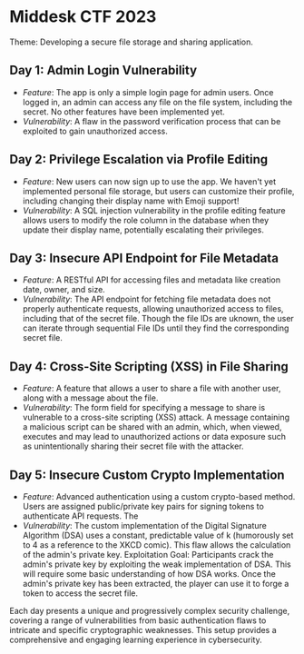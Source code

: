 # Middesk CTF 2023

Theme: Developing a secure file storage and sharing application.

## Day 1: Admin Login Vulnerability

- *Feature*: The app is only a simple login page for admin users. Once logged in, an admin can access any file on the file system, including the secret. No other features have been implemented yet.
- *Vulnerability*: A flaw in the password verification process that can be exploited to gain unauthorized access.

## Day 2: Privilege Escalation via Profile Editing

- *Feature*: New users can now sign up to use the app. We haven't yet implemented personal file storage, but users can customize their profile, including changing their display name with Emoji support!
- *Vulnerability*: A SQL injection vulnerability in the profile editing feature allows users to modify the role column in the database when they update their display name, potentially escalating their privileges.

## Day 3: Insecure API Endpoint for File Metadata

- *Feature*: A RESTful API for accessing files and metadata like creation date, owner, and size.
- *Vulnerability*: The API endpoint for fetching file metadata does not properly authenticate requests, allowing unauthorized access to files, including that of the secret file. Though the file IDs are uknown, the user can iterate through sequential File IDs until they find the corresponding secret file.

## Day 4: Cross-Site Scripting (XSS) in File Sharing
- *Feature*: A feature that allows a user to share a file with another user, along with a message about the file.
- *Vulnerability*: The form field for specifying a message to share is vulnerable to a cross-site scripting (XSS) attack. A message containing a malicious script can be shared with an admin, which, when viewed, executes and may lead to unauthorized actions or data exposure such as unintentionally sharing their secret file with the attacker.

## Day 5: Insecure Custom Crypto Implementation
- *Feature*: Advanced authentication using a custom crypto-based method. Users are assigned public/private key pairs for signing tokens to authenticate API requests. The 
- *Vulnerability*: The custom implementation of the Digital Signature Algorithm (DSA) uses a constant, predictable value of k (humorously set to 4 as a reference to the XKCD comic). This flaw allows the calculation of the admin's private key. Exploitation Goal: Participants crack the admin's private key by exploiting the weak implementation of DSA. This will require some basic understanding of how DSA works. Once the admin's private key has been extracted, the player can use it to forge a token to access the secret file.

Each day presents a unique and progressively complex security challenge, covering a range of vulnerabilities from basic authentication flaws to intricate and specific cryptographic weaknesses. This setup provides a comprehensive and engaging learning experience in cybersecurity.

